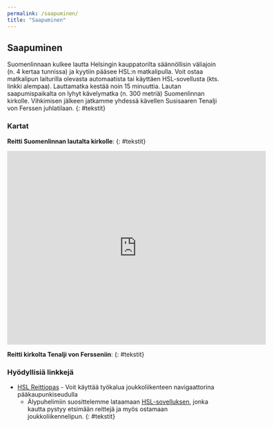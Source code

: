 ```yaml
---
permalink: /saapuminen/
title: "Saapuminen"
---
```


## Saapuminen
 
Suomenlinnaan kulkee lautta Helsingin kauppatorilta säännöllisin väliajoin (n. 4 kertaa tunnissa) ja kyytiin pääsee HSL:n matkalipulla. Voit ostaa matkalipun laiturilla olevasta automaatista tai käyttäen HSL-sovellusta (kts. linkki alempaa). Lauttamatka kestää noin 15 minuuttia. Lautan saapumispaikalta on lyhyt kävelymatka (n. 300 metriä) Suomenlinnan kirkolle. Vihkimisen jälkeen jatkamme yhdessä kävellen Susisaaren Tenalji von Ferssen juhlatilaan. 
{: #tekstit}

### Kartat

**Reitti Suomenlinnan lautalta kirkolle**:
{: #tekstit}

<iframe src="https://www.google.com/maps/embed?pb=!1m26!1m12!1m3!1d743.8908077989516!2d24.985097773719595!3d60.1484469230325!2m3!1f0!2f0!3f0!3m2!1i1024!2i768!4f13.1!4m11!3e3!4m3!3m2!1d60.147744499999995!2d24.986288!4m5!1s0x46920b8d8668154d%3A0x2bc49f2ee7af51bd!2sSveaborg%2C%20huvudbr.%2C%2000190%20Helsinki!3m2!1d60.149269!2d24.98389!5e0!3m2!1sen!2sfi!4v1669561045429!5m2!1sen!2sfi" width="600" height="450" style="border:0;" allowfullscreen="" loading="lazy" referrerpolicy="no-referrer-when-downgrade"></iframe>

**Reitti kirkolta Tenalji von Fersseniin**:
{: #tekstit}

### Hyödyllisiä linkkejä

- [HSL Reittiopas](https://www.hsl.fi/) - Voit käyttää työkalua joukkoliikenteen navigaattorina pääkaupunkiseudulla
   - Älypuhelimiin suosittelemme lataamaan [HSL-sovelluksen](https://www.hsl.fi/liput-ja-hinnat/hsl-sovellus), jonka kautta pystyy etsimään reittejä ja myös ostamaan joukkoliikennelipun.
{: #tekstit}
